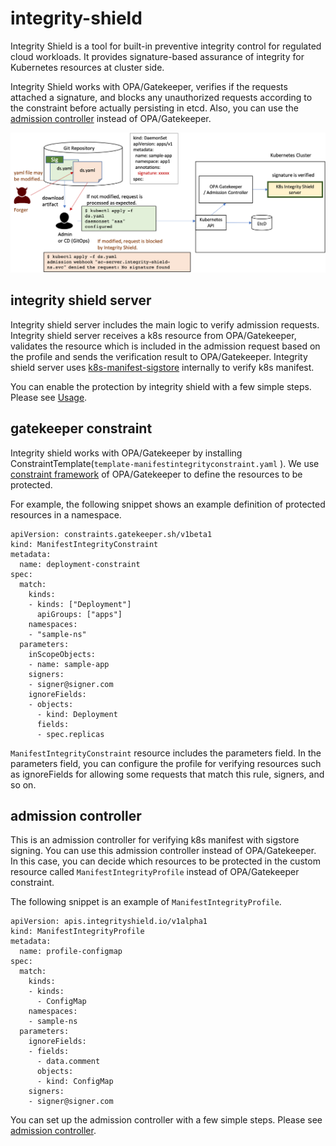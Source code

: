 # integrity-shield
Integrity Shield is a tool for built-in preventive integrity control for regulated cloud workloads. It provides signature-based assurance of integrity for Kubernetes resources at cluster side.  

Integrity Shield works with OPA/Gatekeeper, verifies if the requests attached a signature, and blocks any unauthorized requests according to the constraint before actually persisting in etcd. 
Also, you can use the [admission controller](./admission-controller/README.md) instead of OPA/Gatekeeper.

![Scenario](./docs/ishield-scenario.png)

## integrity shield server

Integrity shield server includes the main logic to verify admission requests. 
Integrity shield server receives a k8s resource from OPA/Gatekeeper, validates the resource which is included in the admission request based on the profile and sends the verification result to OPA/Gatekeeper.
Integrity shield server uses [k8s-manifest-sigstore](https://github.com/sigstore/k8s-manifest-sigstore) internally to verify k8s manifest.

You can enable the protection by integrity shield with a few simple steps.
Please see [Usage](./integrity-shield-server/README.md).

## gatekeeper constraint
Integrity shield works with OPA/Gatekeeper by installing ConstraintTemplate(`template-manifestintegrityconstraint.yaml` ).
We use [constraint framework](https://open-policy-agent.github.io/gatekeeper/website/docs/howto/#constraints) of OPA/Gatekeeper to define the resources to be protected.

For example, the following snippet shows an example definition of protected resources in a namespace. 
```
apiVersion: constraints.gatekeeper.sh/v1beta1
kind: ManifestIntegrityConstraint
metadata:
  name: deployment-constraint
spec:
  match:
    kinds:
    - kinds: ["Deployment"]
      apiGroups: ["apps"]
    namespaces:
    - "sample-ns"
  parameters:
    inScopeObjects:
    - name: sample-app
    signers:
    - signer@signer.com
    ignoreFields:
    - objects:
      - kind: Deployment
      fields:
      - spec.replicas
```
`ManifestIntegrityConstraint` resource includes the parameters field. In the parameters field, you can configure the profile for verifying resources such as ignoreFields for allowing some requests that match this rule, signers, and so on.

## admission controller
This is an admission controller for verifying k8s manifest with sigstore signing. You can use this admission controller instead of OPA/Gatekeeper.
In this case, you can decide which resources to be protected in the custom resource called `ManifestIntegrityProfile` instead of OPA/Gatekeeper constraint.

The following snippet is an example of `ManifestIntegrityProfile`.
```
apiVersion: apis.integrityshield.io/v1alpha1
kind: ManifestIntegrityProfile
metadata:
  name: profile-configmap
spec:
  match:
    kinds:
    - kinds:
      - ConfigMap
    namespaces:
    - sample-ns
  parameters:
    ignoreFields:
    - fields:
      - data.comment
      objects:
      - kind: ConfigMap
    signers:
    - signer@signer.com
```

You can set up the admission controller with a few simple steps. Please see [admission controller](./admission-controller/README.md).

